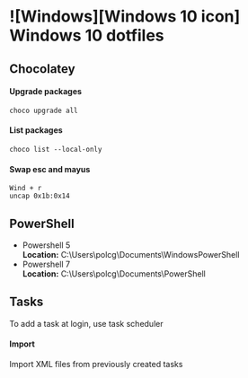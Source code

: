 # ![Windows][Windows 10 icon] Windows 10 dotfiles
## Chocolatey
#### Upgrade packages
```
choco upgrade all
```
#### List packages
```
choco list --local-only
```
#### Swap esc and mayus
```
Wind + r
uncap 0x1b:0x14
```

## PowerShell
- Powershell 5  
**Location:** C:\Users\polcg\Documents\WindowsPowerShell
- Powershell 7  
**Location:** C:\Users\polcg\Documents\PowerShell

## Tasks
To add a task at login, use task scheduler
#### Import
Import XML files from previously created tasks
